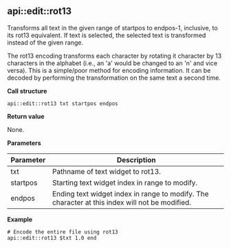 ## api::edit::rot13

Transforms all text in the given range of startpos to endpos-1, inclusive, to its rot13 equivalent.  If text is selected, the selected text is transformed instead of the given range.

The rot13 encoding transforms each character by rotating it character by 13 characters in the alphabet (i.e., an 'a' would be changed to an 'n' and vice versa). This is a simple/poor method for encoding information. It can be decoded by performing the transformation on the same text a second time.

**Call structure**

`api::edit::rot13 txt startpos endpos`

**Return value**

None.

**Parameters**

| Parameter | Description |
| - | - |
| txt | Pathname of text widget to rot13. |
| startpos | Starting text widget index in range to modify. |
| endpos | Ending text widget index in range to modify. The character at this index will not be modified. |

**Example**

	# Encode the entire file using rot13
	api::edit::rot13 $txt 1.0 end
